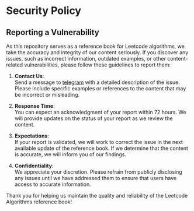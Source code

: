 # Security Policy

## Reporting a Vulnerability

As this repository serves as a reference book for Leetcode algorithms, we take the accuracy and integrity
of our content seriously. If you discover any issues, such as incorrect information, outdated examples,
or other content-related vulnerabilities, please follow these guidelines to report them:

1. **Contact Us**:  
   Send a message to [telegram](https://t.me/LID6393) with a detailed description of the issue.
   Please include specific examples or references to the content that may be incorrect or misleading.

2. **Response Time**:  
   You can expect an acknowledgment of your report within 72 hours.
   We will provide updates on the status of your report as we review the content.

3. **Expectations**:  
   If your report is validated, we will work to correct the issue in the next available
   update of the reference book. If we determine that the content is accurate, we will inform you of our findings.

4. **Confidentiality**:  
   We appreciate your discretion. Please refrain from publicly disclosing any issues
   until we have addressed them to ensure that users have access to accurate information.

Thank you for helping us maintain the quality and reliability of the Leetcode Algorithms reference book!
